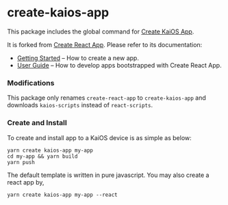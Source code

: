 # create-kaios-app

This package includes the global command for [Create KaiOS App](https://github.com/kaios-design/create-kaios-app).

It is forked from [Create React App](https://github.com/facebook/create-react-app). Please refer to its documentation:

- [Getting Started](https://facebook.github.io/create-react-app/docs/getting-started) – How to create a new app.
- [User Guide](https://facebook.github.io/create-react-app/) – How to develop apps bootstrapped with Create React App.

### Modifications

This package only renames `create-react-app` to `create-kaios-app` and downloads `kaios-scripts` instead of `react-scripts`.

### Create and Install

To create and install app to a KaiOS device is as simple as below:

```
yarn create kaios-app my-app
cd my-app && yarn build
yarn push
```

The default template is written in pure javascript. You may also create a react app by,

```
yarn create kaios-app my-app --react
```
